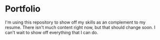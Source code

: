 # Portfolio
I'm using this repository to show off my skills as an complement to my resume. 
There isn't much content right now, but that should change soon.
I can't wait to show off everything that I can do. 
